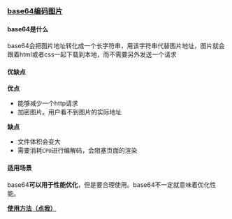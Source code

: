 ### [base64编码图片](https://github.com/sunbigshan/Blog/issues/43)

#### base64是什么

base64会把图片地址转化成一个长字符串，用该字符串代替图片地址，图片就会跟着html或者css一起下载到本地，而不需要另外发送一个请求

#### 优缺点

**优点**

- 能够减少一个http请求
- 加密图片。用户看不到图片的实际地址

**缺点**

- 文件体积会变大
- 需要消耗`CPU`进行编解码，会阻塞页面的渲染

#### 适用场景

base64**可以用于性能优化**，但是要合理使用。base64不一定就意味着优化性能。



[**使用方法（点我）**](https://juejin.cn/post/6844903597574995981)





















